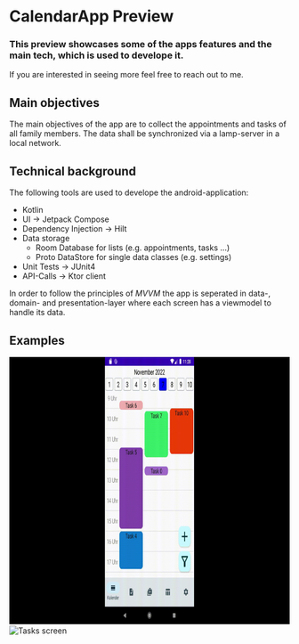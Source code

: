 # CalendarApp Preview
### This preview showcases some of the apps features and the main tech, which is used to develope it.
If you are interested in seeing more feel free to reach out to me.

## Main objectives
The main objectives of the app are to collect the appointments and tasks of all family members. The data shall be synchronized via a lamp-server in a local network.
## Technical background
The following tools are used to develope the android-application:
   - Kotlin
   - UI → Jetpack Compose
   - Dependency Injection → Hilt
   - Data storage
     - Room Database for lists (e.g. appointments, tasks ...)
     - Proto DataStore for single data classes (e.g. settings)
   - Unit Tests → JUnit4
   - API-Calls → Ktor client
   
In order to follow the principles of *MVVM* the app is seperated in data-, domain- and presentation-layer where each screen has a viewmodel to handle its data.
   
## Examples
<img src="https://github.com/F-Goldmann/CalendarApp-Preview/blob/main/graphics/Calendar.gif" alt="Calendar screen" height="480">
<img src="https://github.com/F-Goldmann/CalendarApp-Preview/blob/main/graphics/Tasks.gif" alt="Tasks screen" height="480">
